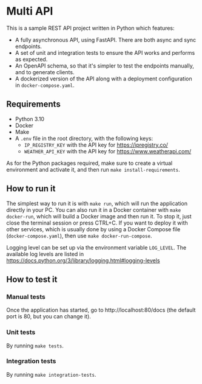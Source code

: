 
# Multi API

This is a sample REST API project written in Python which features:

- A fully asynchronous API, using FastAPI. There are both async and sync endpoints.
- A set of unit and integration tests to ensure the API works and performs as expected.
- An OpenAPI schema, so that it's simpler to test the endpoints manually, and to generate clients. 
- A dockerized version of the API along with a deployment configuration in `docker-compose.yaml`.

## Requirements

- Python 3.10
- Docker
- Make
- A `.env` file in the root directory, with the following keys:
  - `IP_REGISTRY_KEY` with the API key for https://ipregistry.co/
  - `WEATHER_API_KEY` with the API key for https://www.weatherapi.com/

As for the Python packages required, make sure to create a virtual environment and activate it, 
and then run `make install-requirements`. 

## How to run it

The simplest way to run it is with `make run`, which will run the application directly in your PC.
You can also run it in a Docker container with `make docker-run`, which will build a Docker image and then run it. To stop it, just close the terminal session or press CTRL+C.
If you want to deploy it with other services, which is usually done by using a Docker Compose file (`docker-compose.yaml`), then use `make docker-run-compose`.

Logging level can be set up via the environment variable `LOG_LEVEL`. The available log levels are listed in
https://docs.python.org/3/library/logging.html#logging-levels

## How to test it

### Manual tests

Once the application has started, go to http://localhost:80/docs
(the default port is 80, but you can change it).

### Unit tests

By running `make tests`.

### Integration tests

By running `make integration-tests`.